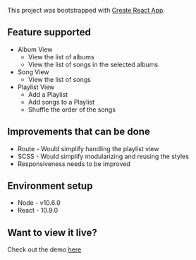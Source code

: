 This project was bootstrapped with [Create React App](https://github.com/facebookincubator/create-react-app).


## Feature supported
  - Album View
    - View the list of albums
    - View the list of songs in the selected albums
  - Song View
    - View the list of songs 
  - Playlist View
    - Add a Playlist
    - Add songs to a Playlist
    - Shuffle the order of the songs


## Improvements that can be done
  - Route - Would simplify handling the playlist view
  - SCSS - Would simplify modularizing and reusing the styles
  - Responsiveness needs to be improved

## Environment setup

  - Node - v10.6.0 
  - React - 10.9.0

## Want to view it live? 

 Check out the demo [here](https://serene-basin-90986.herokuapp.com/) 


 